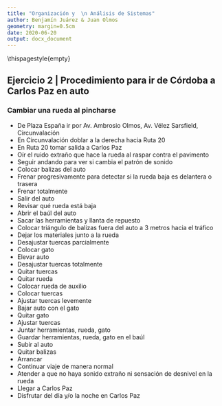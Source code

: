 ```yaml
---
title: "Organización y  \n Análisis de Sistemas"
author: Benjamín Juárez & Juan Olmos
geometry: margin=0.5cm
date: 2020-06-20 
output: docx_document
---
```


\thispagestyle{empty}

## Ejercicio 2 | Procedimiento para ir de Córdoba a Carlos Paz en auto

### Cambiar una rueda al pincharse

* De Plaza España ir por Av. Ambrosio Olmos, Av. Vélez Sarsfield, Circunvalación
* En Circunvalación doblar a la derecha hacia Ruta 20
* En Ruta 20 tomar salida a Carlos Paz
* Oír el ruido extraño que hace la rueda al raspar contra el pavimento
* Seguir andando para ver si cambia el patrón de sonido
* Colocar balizas del auto
* Frenar progresivamente para detectar si la rueda baja es delantera o trasera
* Frenar totalmente
* Salir del auto
* Revisar qué rueda está baja
* Abrir el baúl del auto
* Sacar las herramientas y llanta de repuesto
* Colocar triángulo de balizas fuera del auto a 3 metros hacia el tráfico
* Dejar los materiales junto a la rueda
* Desajustar tuercas parcialmente
* Colocar gato 
* Elevar auto
* Desajustar tuercas totalmente
* Quitar tuercas 
* Quitar rueda
* Colocar rueda de auxilio
* Colocar tuercas
* Ajustar tuercas levemente
* Bajar auto con el gato
* Quitar gato
* Ajustar tuercas
* Juntar herramientas, rueda, gato
* Guardar herramientas, rueda, gato en el baúl
* Subir al auto
* Quitar balizas
* Arrancar
* Continuar viaje de manera normal
* Atender a que no haya sonido extraño ni sensación de desnivel en la rueda
* Llegar a Carlos Paz
* Disfrutar del día y/o la noche en Carlos Paz




